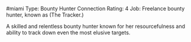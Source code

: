 #miami 
Type: Bounty Hunter
Connection Rating: 4
Job: Freelance bounty hunter, known as (The Tracker.)

A skilled and relentless bounty hunter known for her resourcefulness and ability to track down even the most elusive targets.